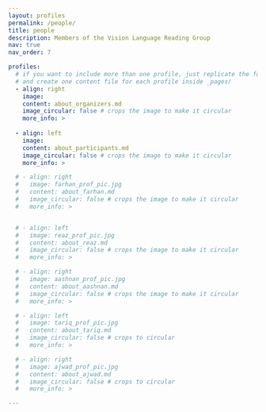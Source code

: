 ```yaml
---
layout: profiles
permalink: /people/
title: people
description: Members of the Vision Language Reading Group
nav: true
nav_order: 7

profiles:
  # if you want to include more than one profile, just replicate the following block
  # and create one content file for each profile inside _pages/
  - align: right
    image:
    content: about_organizers.md
    image_circular: false # crops the image to make it circular
    more_info: >
      
  - align: left
    image: 
    content: about_participants.md
    image_circular: false # crops the image to make it circular
    more_info: >

  # - align: right
  #   image: farhan_prof_pic.jpg
  #   content: about_farhan.md
  #   image_circular: false # crops the image to make it circular
  #   more_info: >


  # - align: left
  #   image: reaz_prof_pic.jpg
  #   content: about_reaz.md
  #   image_circular: false # crops the image to make it circular
  #   more_info: >

  # - align: right
  #   image: aashnan_prof_pic.jpg
  #   content: about_aashnan.md
  #   image_circular: false # crops the image to make it circular
  #   more_info: >

  # - align: left
  #   image: tariq_prof_pic.jpg
  #   content: about_tariq.md
  #   image_circular: false # crops to circular
  #   more_info: >

  # - align: right
  #   image: ajwad_prof_pic.jpg
  #   content: about_ajwad.md
  #   image_circular: false # crops to circular
  #   more_info: >

---
```

